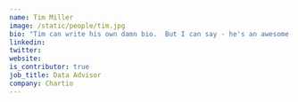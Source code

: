 ```yaml
---
name: Tim Miller
image: /static/people/tim.jpg
bio: "Tim can write his own damn bio.  But I can say - he's an awesome dude."
linkedin:
twitter:
website:
is_contributor: true
job_title: Data Advisor
company: Chartio
---
```


